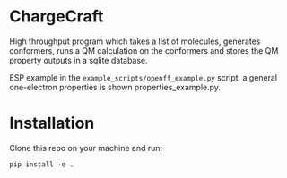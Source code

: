 # ChargeCraft

High throughput program which takes a list of molecules, generates conformers, runs a QM calculation on the conformers and stores the QM property outputs in a sqlite database.


ESP example in the `example_scripts/openff_example.py` script, a general one-electron properties is shown properties_example.py. 

# Installation

Clone this repo on your machine and run:

```
pip install -e .
```

